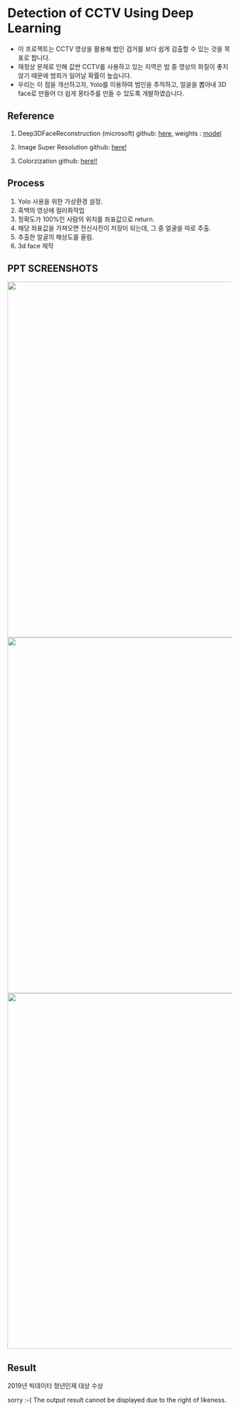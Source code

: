 # Detection of CCTV Using Deep Learning

* 이 프로젝트는 CCTV 영상을 활용해 범인 검거를 보다 쉽게 검출할 수 있는 것을 목표로 합니다.
* 재정상 문제로 인해 값싼 CCTV를 사용하고 있는 지역은 밤 중 영상의 화질이 좋지 않기 때문에 범죄가 일어날 확률이 높습니다. 
* 우리는 이 점을 개선하고자, Yolo를 이용하여 범인을 추적하고, 얼굴을 뽑아내 3D face로 만들어 더 쉽게 몽타주를 만들 수 있도록 개발하였습니다.

Reference
----

1. Deep3DFaceReconstruction (microsoft) github: [here], weights : [model]

[here]: https://github.com/microsoft/Deep3DFaceReconstruction

[model]:https://faces.dmi.unibas.ch/bfm/

2. Image Super Resolution github: [here!]

[here!]:https://github.com/idealo/image-super-resolution

3. Colorzization github: [here!!]

[here!!]:https://github.com/jantic/DeOldify


Process
----

1. Yolo 사용을 위한 가상환경 설정.
2. 흑백의 영상에 컬러화작업
3. 정확도가 100%인 사람의 위치를 좌표값으로 return.
4. 해당 좌표값을 가져오면 전신사진이 저장이 되는데, 그 중 얼굴을 따로 추출. 
5. 추출한 얼굴의 해상도를 올림.
6. 3d face 제작

PPT SCREENSHOTS
--------
<div>
<img width="800" src="https://user-images.githubusercontent.com/39688690/72540921-f7c74a80-38c4-11ea-97af-b88d33a8971f.png">
</div> 

<div>
<img width="800" src="https://user-images.githubusercontent.com/39688690/72540926-fa29a480-38c4-11ea-8be8-eb5b1de1bb3d.png">
</div> 

<div>
<img width="800" src="https://user-images.githubusercontent.com/39688690/72540932-fbf36800-38c4-11ea-9e75-2e1abe3d4143.png">
</div> 


Result
------

2019년 빅데이터 청년인재 대상 수상





sorry :-( The output result cannot be displayed due to the right of likeness.


